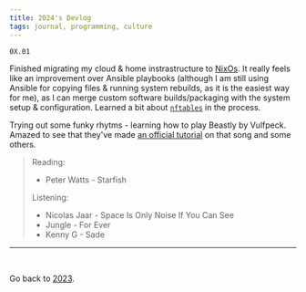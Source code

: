 ```yaml
---
title: 2024's Devlog
tags: journal, programming, culture
---
```


<!-- S05E14 -->

<!-- Going back to my Invidious MR adding Prometheus metrics. -->

```
0X.01
```

Finished migrating my cloud & home instrastructure to [NixOs](/nixos). It
really feels like an improvement over Ansible playbooks (although I am still
using Ansible for copying files & running system rebuilds, as it is the easiest
way for me), as I can merge custom software builds/packaging with the system
setup & configuration. Learned a bit about [`nftables`](https://nftables.org)
in the process.

Trying out some funky rhytms - learning how to play Beastly by Vulfpeck. Amazed
to see that they've made [an official
tutorial](https://www.youtube.com/watch?v=KQRV0c1KXYc) on that song and some
others.


>Reading:
>
>- Peter Watts - Starfish
>
>Listening:
>
>- Nicolas Jaar - Space Is Only Noise If You Can See
>- Jungle - For Ever
>- Kenny G - Sade

---

<br>

Go back to [2023](/2023).

<br>
